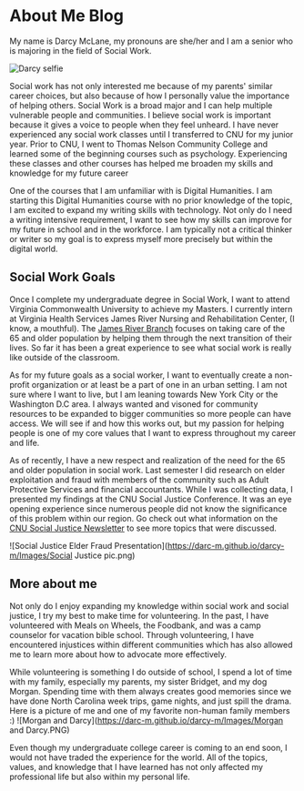 # About Me Blog
My name is Darcy McLane, my pronouns are she/her and I am a senior who is majoring in the field of Social Work.

![Darcy selfie](https://darc-m.github.io/darcy-m/Images/IMG_7462.JPG)

Social work has not only interested me because of my parents' similar career choices, but also because of how I personally value the importance of helping others. Social Work is a broad major and I can help multiple vulnerable people and communities. I believe social work is important because it gives a voice to people when they feel unheard. I have never experienced any social work classes until I transferred to CNU for my junior year. Prior to CNU, I went to Thomas Nelson Community College and learned some of the beginning courses such as psychology. Experiencing these classes and other courses has helped me broaden my skills and knowledge for my future career

One of the courses that I am unfamiliar with is Digital Humanities. I am starting this Digital Humanities course with no prior knowledge of the topic, I am excited to expand my writing skills with technology. Not only do I need a writing intensive requirement, I want to see how my skills can improve for my future in school and in the workforce. I am typically not a critical thinker or writer so my goal is to express myself more precisely but within the digital world. 

## Social Work Goals
Once I complete my undergraduate degree in Social Work, I want to attend Virginia Commonwealth University to achieve my Masters. I currently intern at Virginia Health Services James River Nursing and Rehabilitation Center, (I know, a mouthful). The [James River Branch](https://vahs.com/jamesriver/) focuses on taking care of the 65 and older population by helping them through the next transition of their lives. So far it has been a great experience to see what social work is really like outside of the classroom. 

As for my future goals as a social worker, I want to eventually create a non-profit organization or at least be a part of one in an urban setting. I am not sure where I want to live, but I am leaning towards New York City or the Washington D.C area. I always wanted and visoned for community resources to be expanded to bigger communities so more people can have access. We will see if and how this works out, but my passion for helping people is one of my core values that I want to express throughout my career and life. 

As of recently, I have a new respect and realization of the need for the 65 and older population in social work. Last semester I did research on elder exploitation and fraud with members of the community such as Adult Protective Services and financial accountants. While I was collecting data, I presented my findings at the CNU Social Justice Conference. It was an eye opening experience since numerous people did not know the significance of this problem within our region. Go check out what information on the [CNU Social Justice Newsletter](https://www.smore.com/0p8f4-cnu-social-work?ref=email) to see more topics that were discussed.

 ![Social Justice Elder Fraud Presentation](https://darc-m.github.io/darcy-m/Images/Social Justice pic.png)

## More about me

Not only do I enjoy expanding my knowledge within social work and social justice, I try my best to make time for volunteering. In the past, I have volunteered with Meals on Wheels, the Foodbank, and was a camp counselor for vacation bible school. Through volunteering, I have encountered injustices within different communities which has also allowed me to learn more about how to advocate more effectively. 

While volunteering is something I do outside of school, I spend a lot of time with my family, especially my parents, my sister Bridget, and my dog Morgan. Spending time with them always creates good memories since we have done North Carolina week trips, game nights, and just spill the drama. Here is a picture of me and one of my favorite non-human family members :)
![Morgan and Darcy](https://darc-m.github.io/darcy-m/Images/Morgan and Darcy.PNG)

Even though my undergraduate college career is coming to an end soon, I would not have traded the experience for the world. All of the topics, values, and knowledge that I have learned has not only affected my professional life but also within my personal life. 


